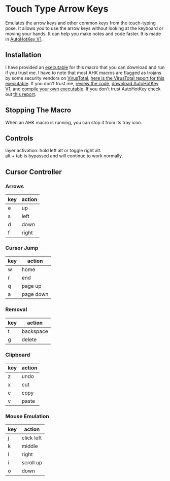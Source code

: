 # Touch Type Arrow Keys
Emulates the arrow keys and other common keys from the touch-typing pose. It allows you to use the arrow keys without looking at the keyboard or moving your hands. It can help you make notes and code faster. It is made in [AutoHotKey V1](https://www.autohotkey.com/). 

## Installation
I have provided an [executable](https://github.com/SP4CEBARsystems/touch-type-arrow-keys/blob/main/touch%20type%20arrow%20keys.exe) for this macro that you can download and run if you trust me. I have to note that most AHK macros are flagged as trojans by some security vendors on [VirusTotal](https://www.virustotal.com), [here is the VirusTotal report for this executable](https://www.virustotal.com/gui/file/15da78467075e96f45bbf3a8cd0a1e8364f1f74af8ae6c276dfccf6e5257cf0f). If you don't trust me, [review the code](https://github.com/SP4CEBARsystems/touch-type-arrow-keys/blob/main/touch%20type%20arrow%20keys.ahk), [download AutoHotKey V1](https://www.autohotkey.com/download/ahk-install.exe), and [compile your own executable](https://www.autohotkey.com/docs/v1/Scripts.htm#ahk2exe-run). If you don't trust AutoHotKey check out [this report](https://safeweb.norton.com/report/show?url=autohotkey.com%2Fdownload).

## Stopping The Macro
When an AHK macro is running, you can stop it from its tray icon.

## Controls
layer activation: hold left alt or toggle right alt.  
alt + tab is bypassed and will continue to work normally.

## Cursor Controller
### Arrows
| key | action |
|---|---|
| e | up |
| s | left |
| d | down |
| f | right |

### Cursor Jump
| key | action |
|---|---|
| w | home |
| r | end |
| q | page up |
| a | page down |

### Removal
| key | action |
|---|---|
| t | backspace |
| g | delete |

### Clipboard
| key | action |
|---|---|
| z | undo |
| x | cut |
| c | copy |
| v | paste |

### Mouse Emulation
| key | action |
|---|---|
| j | click left |
| k | middle |
| l | right |
| i | scroll up |
| o | down |
